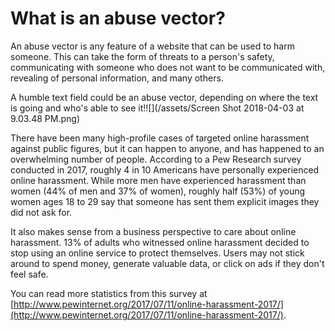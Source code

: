 # What is an abuse vector?

An abuse vector is any feature of a website that can be used to harm someone. This can take the form of threats to a person's safety, communicating with someone who does not want to be communicated with, revealing of personal information, and many others.

A humble text field could be an abuse vector, depending on where the text is going and who's able to see it!![](/assets/Screen Shot 2018-04-03 at 9.03.48 PM.png)

There have been many high-profile cases of targeted online harassment against public figures, but it can happen to anyone, and has happened to an overwhelming number of people. According to a Pew Research survey conducted in 2017, roughly 4 in 10 Americans have personally experienced online harassment. While more men have experienced harassment than women \(44% of men and 37% of women\), roughly half \(53%\) of young women ages 18 to 29 say that someone has sent them explicit images they did not ask for.

It also makes sense from a business perspective to care about online harassment. 13% of adults who witnessed online harassment decided to stop using an online service to protect themselves. Users may not stick around to spend money, generate valuable data, or click on ads if they don't feel safe.

You can read more statistics from this survey at [http://www.pewinternet.org/2017/07/11/online-harassment-2017/](http://www.pewinternet.org/2017/07/11/online-harassment-2017/).

